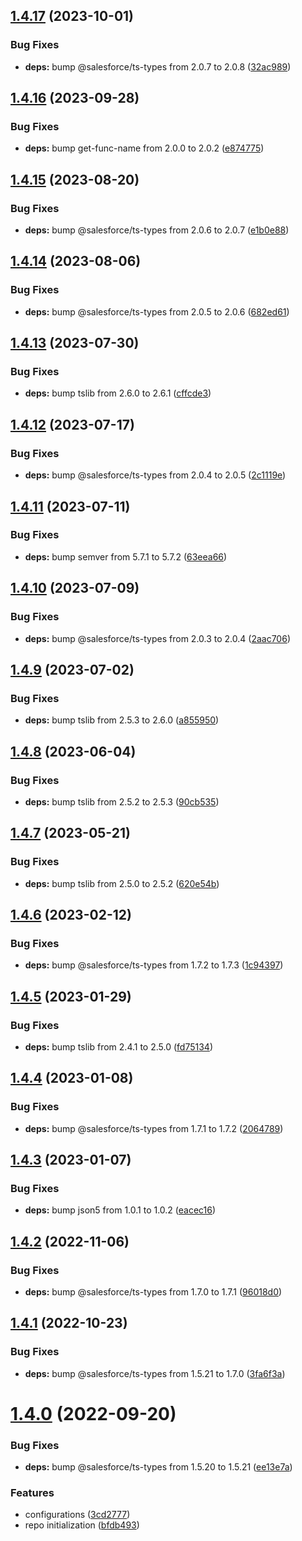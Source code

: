 ## [1.4.17](https://github.com/forcedotcom/ts-sinon/compare/1.4.16...1.4.17) (2023-10-01)


### Bug Fixes

* **deps:** bump @salesforce/ts-types from 2.0.7 to 2.0.8 ([32ac989](https://github.com/forcedotcom/ts-sinon/commit/32ac98907d75535849e5b00a014e7d83ea836cbb))



## [1.4.16](https://github.com/forcedotcom/ts-sinon/compare/1.4.15...1.4.16) (2023-09-28)


### Bug Fixes

* **deps:** bump get-func-name from 2.0.0 to 2.0.2 ([e874775](https://github.com/forcedotcom/ts-sinon/commit/e8747756b6a0d915610082e6501e9686199cd82d))



## [1.4.15](https://github.com/forcedotcom/ts-sinon/compare/1.4.14...1.4.15) (2023-08-20)


### Bug Fixes

* **deps:** bump @salesforce/ts-types from 2.0.6 to 2.0.7 ([e1b0e88](https://github.com/forcedotcom/ts-sinon/commit/e1b0e88ba5358d0748454a2787d5486c62fd5675))



## [1.4.14](https://github.com/forcedotcom/ts-sinon/compare/1.4.13...1.4.14) (2023-08-06)


### Bug Fixes

* **deps:** bump @salesforce/ts-types from 2.0.5 to 2.0.6 ([682ed61](https://github.com/forcedotcom/ts-sinon/commit/682ed61b368fb9f163981b5b54c9534bad47295e))



## [1.4.13](https://github.com/forcedotcom/ts-sinon/compare/1.4.12...1.4.13) (2023-07-30)


### Bug Fixes

* **deps:** bump tslib from 2.6.0 to 2.6.1 ([cffcde3](https://github.com/forcedotcom/ts-sinon/commit/cffcde3e5d5c5d5e30972c28e099b0884cd93bf3))



## [1.4.12](https://github.com/forcedotcom/ts-sinon/compare/1.4.11...1.4.12) (2023-07-17)


### Bug Fixes

* **deps:** bump @salesforce/ts-types from 2.0.4 to 2.0.5 ([2c1119e](https://github.com/forcedotcom/ts-sinon/commit/2c1119ed393ebdc30e14f8bd9402659f5327b93e))



## [1.4.11](https://github.com/forcedotcom/ts-sinon/compare/1.4.10...1.4.11) (2023-07-11)


### Bug Fixes

* **deps:** bump semver from 5.7.1 to 5.7.2 ([63eea66](https://github.com/forcedotcom/ts-sinon/commit/63eea66aed103df74e16e7315f7b9d73a6851413))



## [1.4.10](https://github.com/forcedotcom/ts-sinon/compare/1.4.9...1.4.10) (2023-07-09)


### Bug Fixes

* **deps:** bump @salesforce/ts-types from 2.0.3 to 2.0.4 ([2aac706](https://github.com/forcedotcom/ts-sinon/commit/2aac7065ac3d287701a1cc231da5023cd8a516c2))



## [1.4.9](https://github.com/forcedotcom/ts-sinon/compare/1.4.8...1.4.9) (2023-07-02)


### Bug Fixes

* **deps:** bump tslib from 2.5.3 to 2.6.0 ([a855950](https://github.com/forcedotcom/ts-sinon/commit/a855950b741ea0be48a64dcf14f2c2808babe9da))



## [1.4.8](https://github.com/forcedotcom/ts-sinon/compare/1.4.7...1.4.8) (2023-06-04)


### Bug Fixes

* **deps:** bump tslib from 2.5.2 to 2.5.3 ([90cb535](https://github.com/forcedotcom/ts-sinon/commit/90cb5359637c7768c58f7f6b757157f38431e04b))



## [1.4.7](https://github.com/forcedotcom/ts-sinon/compare/1.4.6...1.4.7) (2023-05-21)


### Bug Fixes

* **deps:** bump tslib from 2.5.0 to 2.5.2 ([620e54b](https://github.com/forcedotcom/ts-sinon/commit/620e54b4b85e2e8cc257c38a7b4ae52c0b19705d))



## [1.4.6](https://github.com/forcedotcom/ts-sinon/compare/1.4.5...1.4.6) (2023-02-12)


### Bug Fixes

* **deps:** bump @salesforce/ts-types from 1.7.2 to 1.7.3 ([1c94397](https://github.com/forcedotcom/ts-sinon/commit/1c9439723fd88bd702efd9598d110d68af9a7fbf))



## [1.4.5](https://github.com/forcedotcom/ts-sinon/compare/1.4.4...1.4.5) (2023-01-29)


### Bug Fixes

* **deps:** bump tslib from 2.4.1 to 2.5.0 ([fd75134](https://github.com/forcedotcom/ts-sinon/commit/fd75134a600b3d2805a51fa2286cbbb914177c56))



## [1.4.4](https://github.com/forcedotcom/ts-sinon/compare/1.4.3...1.4.4) (2023-01-08)


### Bug Fixes

* **deps:** bump @salesforce/ts-types from 1.7.1 to 1.7.2 ([2064789](https://github.com/forcedotcom/ts-sinon/commit/2064789983f0e50cea53ff2e179d27e4ab504dd9))



## [1.4.3](https://github.com/forcedotcom/ts-sinon/compare/1.4.2...1.4.3) (2023-01-07)


### Bug Fixes

* **deps:** bump json5 from 1.0.1 to 1.0.2 ([eacec16](https://github.com/forcedotcom/ts-sinon/commit/eacec1638da403ebd091f2f89feb23539a68db9e))



## [1.4.2](https://github.com/forcedotcom/ts-sinon/compare/1.4.1...1.4.2) (2022-11-06)


### Bug Fixes

* **deps:** bump @salesforce/ts-types from 1.7.0 to 1.7.1 ([96018d0](https://github.com/forcedotcom/ts-sinon/commit/96018d09c943266f812fdc29d759261647fb7e9b))



## [1.4.1](https://github.com/forcedotcom/ts-sinon/compare/1.4.0...1.4.1) (2022-10-23)


### Bug Fixes

* **deps:** bump @salesforce/ts-types from 1.5.21 to 1.7.0 ([3fa6f3a](https://github.com/forcedotcom/ts-sinon/commit/3fa6f3a8901804a44ac389692f872710730a952a))



# [1.4.0](https://github.com/forcedotcom/ts-sinon/compare/3cd2777321107256947cbb88ea230b6af27892eb...1.4.0) (2022-09-20)


### Bug Fixes

* **deps:** bump @salesforce/ts-types from 1.5.20 to 1.5.21 ([ee13e7a](https://github.com/forcedotcom/ts-sinon/commit/ee13e7a856e94094945b0f00ca7f4336b4acdea8))


### Features

* configurations ([3cd2777](https://github.com/forcedotcom/ts-sinon/commit/3cd2777321107256947cbb88ea230b6af27892eb))
* repo initialization ([bfdb493](https://github.com/forcedotcom/ts-sinon/commit/bfdb49349510dfb93d3cad47f2d0958261acbe09))



